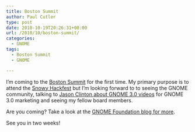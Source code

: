 ```yaml
---
title: Boston Summit
author: Paul Cutler
type: post
date: 2010-10-19T20:26:31+00:00
url: /2010/10/boston-summit/
categories:
  - GNOME
tags:
  - Boston Summit
  - GNOME

---
```

I&#8217;m coming to the [Boston Summit][1] for the first time. My primary purpose is to attend the [Snowy Hackfest][2] but I&#8217;m looking forward to to seeing the GNOME community, talking to [Jason Clinton about GNOME 3.0 videos][3] for GNOME 3.0 marketing and seeing my fellow board members.

Are you coming? Take a look at the [GNOME Foundation blog for more][4].

See you in two weeks!

 [1]: http://live.gnome.org/Boston2010
 [2]: http://live.gnome.org/Hackfests/Snowy
 [3]: http://live.gnome.org/GnomeMarketing/Gnome3In30Seconds
 [4]: http://blogs.gnome.org/foundation/2010/10/19/boston-summit-is-coming/
